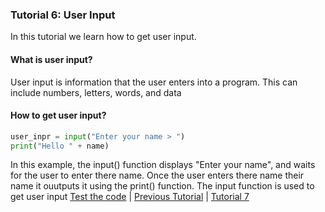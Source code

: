 ### Tutorial 6:  User Input

In this tutorial we learn how to get user input.
#### What is user input?
User input is information that the user enters into a program. This can include numbers, letters, words, and data 

#### How to get user input?
```python
user_inpr = input("Enter your name > ")
print("Hello " + name)
```
In this example, the input() function displays "Enter your name", and waits for the user to enter there name. Once the user enters there name their name it ouutputs it using the print() function.
The input function is used to get user input 
<a href="editor.html">Test the code</a> | <a href="tutorial5">Previous Tutorial</a> | <a href="tutorial7">Tutorial 7</a>
